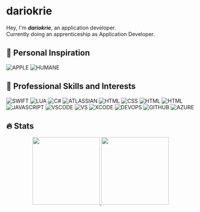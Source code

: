 # dariokrie
Hey, I'm ***dariokrie***, an application developer. <br>
Currently doing an apprenticeship as Application Developer.

## 🚀 Personal Inspiration
![APPLE](https://img.shields.io/badge/-Apple_Inc._-black)
![HUMANE](https://img.shields.io/badge/-humane_-black)

## 🚀 Professional Skills and Interests
![SWIFT](https://img.shields.io/badge/-SWIFT-red)
![LUA](https://img.shields.io/badge/-LUA-blueviolet)
![C#](https://img.shields.io/badge/-CSharp-green)
![ATLASSIAN](https://img.shields.io/badge/-ATLASSIAN-blue)
![HTML](https://img.shields.io/badge/-HTML-red)
![CSS](https://img.shields.io/badge/-CSS-blue)
![HTML](https://img.shields.io/badge/-ANGULAR-red)
![HTML](https://img.shields.io/badge/-TYPESCRIPT-blue)
![JAVASCRIPT](https://img.shields.io/badge/-JAVASCRIPT-orange)
![VSCODE](https://img.shields.io/badge/-VISUAL_STUDIO_CODE-blue)
![VS](https://img.shields.io/badge/-VISUAL_STUDIO-blueviolet)
![XCODE](https://img.shields.io/badge/-XCODE-grey)
![DEVOPS](https://img.shields.io/badge/-AZURE_DEVOPS-blue)
![GITHUB](https://img.shields.io/badge/-MICROSOFT_GITHUB-blueviolet)
![AZURE](https://img.shields.io/badge/-AZURE-blue)

## 🔥 Stats
<p align="center">
<a href="https://github.com/dariokrie">
  <img height="180em" src="https://github-readme-stats-eight-theta.vercel.app/api?username=dariokrie&show_icons=true&theme=flag-india&include_all_commits=true&count_private=true" />
  <img height="180em" src="https://github-readme-stats-eight-theta.vercel.app/api/top-langs/?username=dariokrie&layout=compact&exclude_lang=java+r&theme=flag-india" />
</a>
</p>
